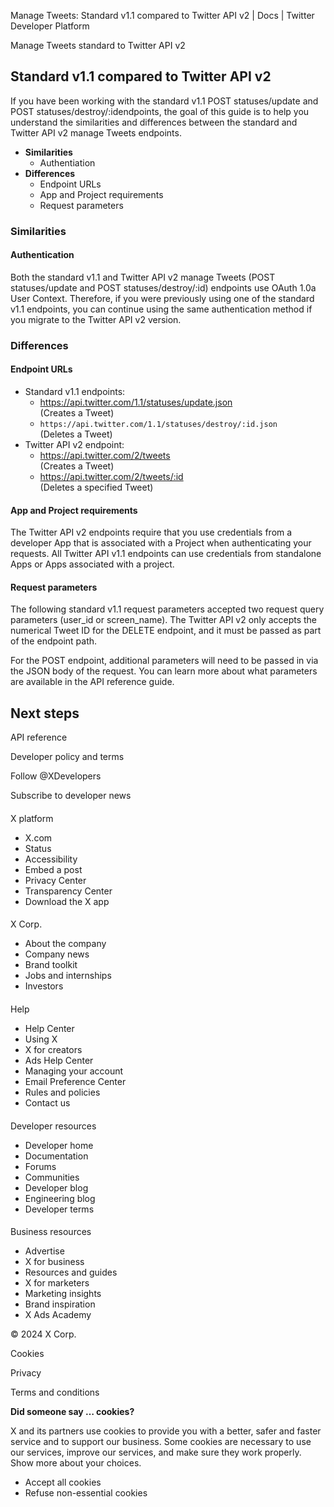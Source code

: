 
Manage Tweets: Standard v1.1 compared to Twitter API v2 | Docs | Twitter Developer Platform 

Manage Tweets standard to Twitter API v2

Standard v1.1 compared to Twitter API v2
----------------------------------------

If you have been working with the standard v1.1 POST statuses/update and POST statuses/destroy/:idendpoints, the goal of this guide is to help you understand the similarities and differences between the standard and Twitter API v2 manage Tweets endpoints.  

* **Similarities**
	+ Authentiation
* **Differences**
	+ Endpoint URLs
	+ App and Project requirements
	+ Request parameters

### Similarities

#### **Authentication**

Both the standard v1.1 and Twitter API v2 manage Tweets (POST statuses/update and POST statuses/destroy/:id) endpoints use OAuth 1.0a User Context. Therefore, if you were previously using one of the standard v1.1 endpoints, you can continue using the same authentication method if you migrate to the Twitter API v2 version. 

### Differences

#### Endpoint URLs

* Standard v1.1 endpoints:
	+ https://api.twitter.com/1.1/statuses/update.json  
	(Creates a Tweet)
	+ `https://api.twitter.com/1.1/statuses/destroy/:id.json`  
	(Deletes a Tweet)
* Twitter API v2 endpoint:
	+ https://api.twitter.com/2/tweets  
	(Creates a Tweet)
	+ https://api.twitter.com/2/tweets/:id  
	(Deletes a specified Tweet)

#### App and Project requirements

The Twitter API v2 endpoints require that you use credentials from a developer App that is associated with a Project when authenticating your requests. All Twitter API v1.1 endpoints can use credentials from standalone Apps or Apps associated with a project.

#### Request parameters

The following standard v1.1 request parameters accepted two request query parameters (user\_id or screen\_name). The Twitter API v2 only accepts the numerical Tweet ID for the DELETE endpoint, and it must be passed as part of the endpoint path.

For the POST endpoint, additional parameters will need to be passed in via the JSON body of the request. You can learn more about what parameters are available in the API reference guide.

Next steps
----------

API reference

Developer policy and terms

Follow @XDevelopers

Subscribe to developer news

#### 
 X platform

* X.com
* Status
* Accessibility
* Embed a post
* Privacy Center
* Transparency Center
* Download the X app

#### 
 X Corp.

* About the company
* Company news
* Brand toolkit
* Jobs and internships
* Investors

#### 
 Help

* Help Center
* Using X
* X for creators
* Ads Help Center
* Managing your account
* Email Preference Center
* Rules and policies
* Contact us

#### 
 Developer resources

* Developer home
* Documentation
* Forums
* Communities
* Developer blog
* Engineering blog
* Developer terms

#### 
 Business resources

* Advertise
* X for business
* Resources and guides
* X for marketers
* Marketing insights
* Brand inspiration
* X Ads Academy

 © 2024 X Corp.

Cookies

Privacy

Terms and conditions

**Did someone say … cookies?**  

 X and its partners use cookies to provide you with a better, safer and
 faster service and to support our business. Some cookies are necessary to use
 our services, improve our services, and make sure they work properly.
 Show more about your choices.

* Accept all cookies
* Refuse non-essential cookies